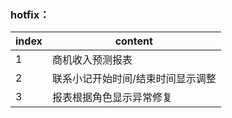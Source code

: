 ### hotfix：

| index | content                           |
| ----- | --------------------------------- |
| 1     | 商机收入预测报表                  |
| 2     | 联系小记开始时间/结束时间显示调整 |
| 3     | 报表根据角色显示异常修复          |

